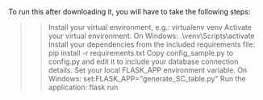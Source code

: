 To run this after downloading it, you will have to take the following steps:

>> Install your virtual environment, e.g.: virtualenv venv
>> Activate your virtual environment. 
    On Windows: .\venv\Scripts\activate
>> Install your dependencies from the included requirements file: 
    pip install -r requirements.txt
>> Copy config_sample.py to config.py and edit it to include your database connection details.
>> Set your local FLASK_APP environment variable. On Windows:
    set:FLASK_APP="generate_SC_table.py"
>> Run the application: flask run